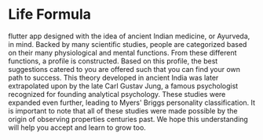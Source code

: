 # Life Formula
flutter app designed with the idea of ancient Indian medicine, or Ayurveda, in mind.
Backed by many scientific studies, people are categorized based on their many physiological and mental functions. From these different functions, a profile is constructed. Based on this profile, the best suggestions catered to you are offered such that you can find your own path to success.
This theory developed in ancient India was later extrapolated upon by the late Carl Gustav Jung, a famous psychologist recognized for founding analytical psychology. These studies were expanded even further, leading to Myers' Briggs personality classification. It is important to note that all of these studies were made possible by the origin of observing properties centuries past. We hope this understanding will help you accept and learn to grow too.
